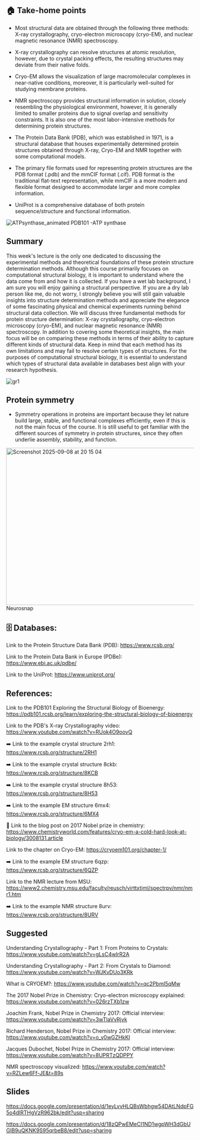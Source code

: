 ## 🏠 Take-home points

- Most structural data are obtained through the following three methods: X-ray crystallography, cryo-electron microscopy (cryo-EM), and nuclear magnetic resonance (NMR) spectroscopy.

- X-ray crystallography can resolve structures at atomic resolution, however, due to crystal packing effects, the resulting structures may deviate from their native folds. 

- Cryo-EM allows the visualization of large macromolecular complexes in near-native conditions, moreover, it is particularly well-suited for studying membrane proteins.

- NMR spectroscopy provides structural information in solution, closely resembling the physiological environment, however, it is generally limited to smaller proteins due to signal overlap and sensitivity constraints. It is also one of the most labor-intensive methods for determining protein structures.

- The Protein Data Bank (PDB), which was established in 1971, is a structural database that houses experimentally determined protein structures obtained through X-ray, Cryo-EM and NMR together with some computational models.

- The primary file formats used for representing protein structures are the PDB format (.pdb) and the mmCIF format (.cif). PDB format is the traditional flat-text representation, while mmCIF is a more modern and flexible format designed to accommodate larger and more complex information.

- UniProt is a comprehensive database of both protein sequence/structure and functional information.

![ATPsynthase_animated](https://github.com/user-attachments/assets/4561684b-dd12-4573-ad7c-5e788fd0ef8c) PDB101 -ATP synthase




## Summary

This week's lecture is the only one dedicated to discussing the experimental methods and theoretical foundations of these protein structure determination methods. Although this course primarily focuses on computational structural biology, it is important to understand where the data come from and how it is collected. If you have a wet lab background, I am sure you will enjoy gaining a structural perspective. If you are a dry lab person like me, do not worry, I strongly believe you will still gain valuable insights into structure determination methods and appreciate the elegance of some fascinating physical and chemical experiments running behind structural data collection. We will discuss three fundamental methods for protein structure determination: X-ray crystallography, cryo-electron microscopy (cryo-EM), and nuclear magnetic resonance (NMR) spectroscopy. In addition to covering some theoretical insights, the main focus will be on comparing these methods in terms of their ability to capture different kinds of structural data. Keep in mind that each method has its own limitations and may fail to resolve certain types of structures. For the purposes of computational structural biology, it is essential to understand which types of structural data available in databases best align with your research hypothesis.

![gr1](https://github.com/user-attachments/assets/85d61a08-4d15-4bbd-b808-5cab4dcb9349)

## Protein symmetry

- Symmetry operations in proteins are important because they let nature build large, stable, and functional complexes efficiently, even if this is not the main focus of the course. It is still useful to get familiar with the different sources of symmetry in protein structures, since they often underlie assembly, stability, and function.

<img width="590" height="422" alt="Screenshot 2025-09-08 at 20 15 04" src="https://github.com/user-attachments/assets/bb15661d-6f8a-4209-88df-f23aa381a80b" /> 
Neurosnap

## 🗄️ Databases: 
  
Link to the Protein Structure Data Bank (PDB): https://www.rcsb.org/

Link to the Protein Data Bank in Europe (PDBe): https://www.ebi.ac.uk/pdbe/

Link to the UniProt: https://www.uniprot.org/

## References: 

Link to the PDB101 Exploring the Structural Biology of Bioenergy: https://pdb101.rcsb.org/learn/exploring-the-structural-biology-of-bioenergy

Link to the PDB's X-ray Crystallography video: https://www.youtube.com/watch?v=RUok4O9oovQ

➡️ Link to the example crystal structure 2rh1: https://www.rcsb.org/structure/2RH1

➡️ Link to the example crystal structure 8ckb: https://www.rcsb.org/structure/8KCB

➡️ Link to the example crystal structure 8h53: https://www.rcsb.org/structure/8H53

➡️ Link to the example EM structure 6mx4: https://www.rcsb.org/structure/6MX4

🧊 Link to the blog post on 2017 Nobel prize in chemistry: https://www.chemistryworld.com/features/cryo-em-a-cold-hard-look-at-biology/3008131.article

Link to the chapter on Cryo-EM: https://cryoem101.org/chapter-1/

➡️ Link to the example EM structure 6qzp: https://www.rcsb.org/structure/6QZP

Link to the NMR lecture from MSU: https://www2.chemistry.msu.edu/faculty/reusch/virttxtjml/spectrpy/nmr/nmr1.htm

➡️ Link to the example NMR structure 8urv: https://www.rcsb.org/structure/8URV

## Suggested
Understanding Crystallography - Part 1: From Proteins to Crystals: https://www.youtube.com/watch?v=gLsC4wlrR2A

Understanding Crystallography - Part 2: From Crystals to Diamond: https://www.youtube.com/watch?v=WJKvDUo3KRk

What is CRYOEM?: https://www.youtube.com/watch?v=qc2PbmI5qMw

The 2017 Nobel Prize in Chemistry: Cryo-electron microscopy explained: https://www.youtube.com/watch?v=026rzTXb1zw

Joachim Frank, Nobel Prize in Chemistry 2017: Official interview: https://www.youtube.com/watch?v=3wTlaVvRjvk

Richard Henderson, Nobel Prize in Chemistry 2017: Official interview: https://www.youtube.com/watch?v=o_y0wGZHkKI

Jacques Dubochet, Nobel Prize in Chemistry 2017: Official interview: https://www.youtube.com/watch?v=8UPRTzQDPPY

NMR spectroscopy visualized: https://www.youtube.com/watch?v=RZLew6Ff-JE&t=89s

## Slides

https://docs.google.com/presentation/d/1eyLvvHLQBsWbhgw54DAtLNdpFG5o4dlRTHgVzR962bk/edit?usp=sharing

https://docs.google.com/presentation/d/18zQPwEMeCI1ND1wgpWH3dGbUGIB9uQKNK9S95qrbeB8/edit?usp=sharing

